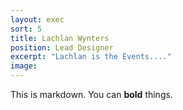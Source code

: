 ```yaml
---
layout: exec
sort: 5
title: Lachlan Wynters
position: Lead Designer
excerpt: "Lachlan is the Events...."
image:  
---
```


This is markdown. You can **bold** things.